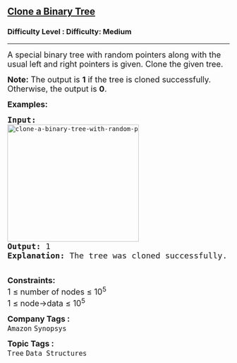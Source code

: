 <h2><a href="https://www.geeksforgeeks.org/problems/clone-a-binary-tree/1?page=4&difficulty=Medium&status=unsolved&sortBy=submissions">Clone a Binary Tree</a></h2><h3>Difficulty Level : Difficulty: Medium</h3><hr><div class="problems_problem_content__Xm_eO"><p><span style="font-size: 18px;">A special binary tree with random pointers along with the usual left and right pointers is given. Clone the given tree.</span></p>
<p><span style="font-size: 18px;"><strong>Note:</strong>&nbsp;The output is <strong>1</strong> if the tree is cloned successfully. Otherwise, the output is <strong>0</strong>.</span></p>
<p><span style="font-size: 18px;"><strong>Examples:</strong></span></p>
<pre><span style="font-size: 18px;"><strong>Input:
</strong></span><img src="https://media.geeksforgeeks.org/wp-content/uploads/20241029105236980132/clone-a-binary-tree-with-random-pointers.webp" alt="clone-a-binary-tree-with-random-pointers" width="298" height="265">
<span style="font-size: 18px;"><strong>Output: </strong>1
<strong>Explanation: </strong>The tree was cloned successfully.</span></pre>
<p><span style="font-size: 18px;"><br></span><span style="font-size: 18px;"><strong>Constraints:</strong><br>1 ≤ number of nodes ≤ 10<sup>5</sup><br>1 ≤ node-&gt;data ≤ 10<sup>5</sup></span></p></div><p><span style=font-size:18px><strong>Company Tags : </strong><br><code>Amazon</code>&nbsp;<code>Synopsys</code>&nbsp;<br><p><span style=font-size:18px><strong>Topic Tags : </strong><br><code>Tree</code>&nbsp;<code>Data Structures</code>&nbsp;